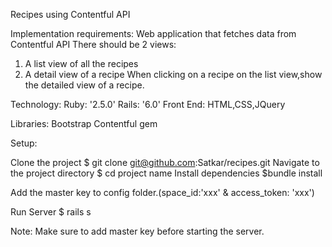 Recipes using Contentful API

Implementation requirements:
Web application that fetches data from Contentful API
There should be 2 views: 
1) A list view of all the recipes
2) A detail view of a recipe
When clicking on a recipe on the list view,show the detailed view of a recipe.

Technology:
Ruby: '2.5.0'
Rails: '6.0'
Front End: HTML,CSS,JQuery

Libraries:
Bootstrap
Contentful gem

Setup:

Clone the project
$ git clone git@github.com:Satkar/recipes.git
Navigate to the project directory
$ cd project name
Install dependencies
$bundle install

Add the master key to config folder.(space_id:'xxx' & access_token: 'xxx')

Run Server
$ rails s


Note:
Make sure to add master key before starting the server.



